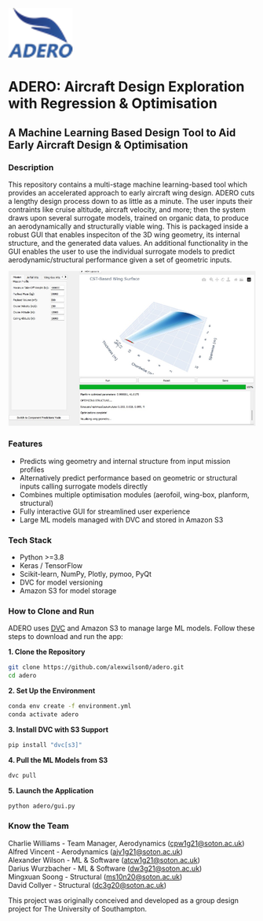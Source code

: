 ![Logo](images/logo.png)
# ADERO: Aircraft Design Exploration with Regression & Optimisation
## A Machine Learning Based Design Tool to Aid Early Aircraft Design & Optimisation


### Description

This repository contains a multi-stage machine learning-based tool which provides an accelerated approach to early aircraft wing design. ADERO cuts a lengthy design process down to as little as a minute. The user inputs their contraints like cruise altitude, aircraft velocity, and more; then the system draws upon several surrogate models, trained on organic data, to produce an aerodynamically and structurally viable wing. This is packaged inside a robust GUI that enables inspeciton of the 3D wing geometry, its internal structure, and the generated data values. An additional functionality in the GUI enables the user to use the individual surrogate models to predict aerodynamic/structural performance given a set of geometric inputs.

![Main GUI](images/gui.png)

### Features

- Predicts wing geometry and internal structure from input mission profiles
- Alternatively predict performance based on geometric or structural inputs calling surrogate models directly
- Combines multiple optimisation modules (aerofoil, wing-box, planform, structural)
- Fully interactive GUI for streamlined user experience
- Large ML models managed with DVC and stored in Amazon S3

### Tech Stack

- Python >=3.8
- Keras / TensorFlow
- Scikit-learn, NumPy, Plotly, pymoo, PyQt 
- DVC for model versioning
- Amazon S3 for model storage

### How to Clone and Run

ADERO uses [DVC](https://dvc.org) and Amazon S3 to manage large ML models. Follow these steps to download and run the app:

**1. Clone the Repository**
```bash  
git clone https://github.com/alexwilson0/adero.git  
cd adero
```
**2. Set Up the Environment**
```bash  
conda env create -f environment.yml  
conda activate adero  
```
**3. Install DVC with S3 Support**
```bash  
pip install "dvc[s3]"  
```
**4. Pull the ML Models from S3**
```bash  
dvc pull  
```
**5. Launch the Application**
```bash  
python adero/gui.py  
```
### Know the Team
Charlie Williams - Team Manager, Aerodynamics (cpw1g21@soton.ac.uk)  
Alfred Vincent - Aerodynamics (ajv1g21@soton.ac.uk)  
Alexander Wilson - ML & Software (atcw1g21@soton.ac.uk)  
Darius Wurzbacher - ML & Software (dw3g21@soton.ac.uk)  
Mingxuan Soong - Structural (ms10n20@soton.ac.uk)  
David Collyer - Structural (dc3g20@soton.ac.uk)  

This project was originally conceived and developed as a group design project for The University of Southampton.
